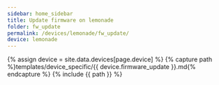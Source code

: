 ```yaml
---
sidebar: home_sidebar
title: Update firmware on lemonade
folder: fw_update
permalink: /devices/lemonade/fw_update/
device: lemonade
---
```

{% assign device = site.data.devices[page.device] %}
{% capture path %}templates/device_specific/{{ device.firmware_update }}.md{% endcapture %}
{% include {{ path }} %}
